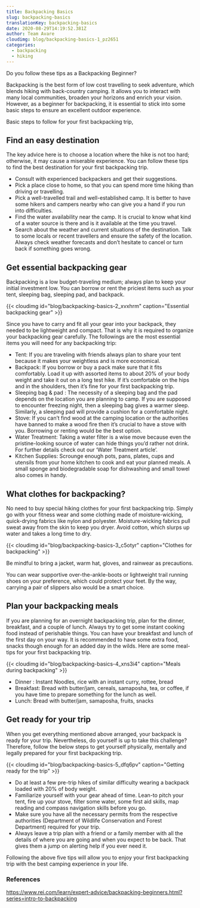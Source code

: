 ```yaml
---
title: Backpacking Basics
slug: backpacking-basics
translationKey: backpacking-basics
date: 2020-08-29T14:19:52.381Z
author: Team Avare
cloudimg: blog/backpacking-basics-1_pz2651
categories:
  - backpacking
  - hiking
---
```

Do you follow these tips as a Backpacking Beginner?

Backpacking is the best form of low cost travelling to seek adventure, which blends hiking with back-country camping. It allows you to interact with many local communities, broaden your horizons and enrich your vision. However, as a beginner for backpacking, it is essential to stick into some basic steps to ensure an excellent outdoor experience.

Basic steps to follow for your first backpacking trip,

## Find an easy destination

The key advice here is to choose a location where the hike is not too hard; otherwise, it may cause a miserable experience. You can follow these tips to find the best destination for your first backpacking trip.

* Consult with experienced backpackers and get their suggestions.
* Pick a place close to home, so that you can spend more time hiking than driving or travelling.
* Pick a well-travelled trail and well-established camp. It is better to have some hikers and campers nearby who can give you a hand if you run into difficulties.
* Find the water availability near the camp. It is crucial to know what kind of a water source is there and is it available at the time you travel.
* Search about the weather and current situations of the destination. Talk to some locals or recent travellers and ensure the safety of the location. Always check weather forecasts and don’t hesitate to cancel or turn back if something goes wrong.

## Get essential backpacking gear

Backpacking is a low budget-traveling medium; always plan to keep your initial investment low. You can borrow or rent the priciest items such as your tent, sleeping bag, sleeping pad, and backpack.

{{< cloudimg id="blog/backpacking-basics-2_xvxhrm" caption="Essential backpacking gear" >}}

Since you have to carry and fit all your gear into your backpack, they needed to be lightweight and compact. That is why it is required to organize your backpacking gear carefully. The followings are the most essential items you will
need for any backpacking trip:

* Tent: If you are traveling with friends always plan to share your tent because it makes your weightless and is more economical.
* Backpack: If you borrow or buy a pack make sure that it fits comfortably. Load it up with assorted items to about 20% of your body weight and take it out on a long test hike. If it’s comfortable on the hips and in the shoulders, then it’s fine for your first backpacking trip.
* Sleeping bag &amp; pad : The necessity of a sleeping bag and the pad depends on the location you are planning to camp. If you are supposed to encounter freezing night, then a sleeping bag gives a warmer sleep.
  Similarly, a sleeping pad will provide a cushion for a comfortable night.
* Stove: If you can’t find wood at the camping location or the authorities have banned to make a wood fire then it’s crucial to have a stove with you. Borrowing or renting would be the best option.
* Water Treatment: Taking a water filter is a wise move because even the pristine-looking source of water can hide things you’d rather not drink. For further details check out our ‘Water Treatment article’.
* Kitchen Supplies: Scrounge enough pots, pans, plates, cups and utensils from your home kitchen to cook and eat your planned meals. A small sponge and biodegradable soap for dishwashing and small towel also comes in handy.

## What clothes for backpacking?

No need to buy special hiking clothes for your first backpacking trip. Simply go with your fitness wear and some clothing made of moisture-wicking, quick-drying fabrics like nylon and polyester. Moisture-wicking fabrics pull sweat away from the skin to keep you dryer. Avoid cotton, which slurps up water and takes a long time to dry.

{{< cloudimg id="blog/backpacking-basics-3_c5otyr" caption="Clothes for backpacking" >}}

Be mindful to bring a jacket, warm hat, gloves, and rainwear as precautions.

You can wear supportive over-the-ankle-boots or lightweight trail running shoes on your preference, which could protect your feet. By the way, carrying a pair of slippers also would be a smart choice.

## Plan your backpacking meals

If you are planning for an overnight backpacking trip, plan for the dinner, breakfast, and a couple of lunch. Always try to get some instant cooking food instead of perishable things. You can have your breakfast and lunch of the first day on your way. It is recommended to have some extra food, snacks though enough for an added day in the wilds. Here are some meal-tips for your first backpacking trip.

{{< cloudimg id="blog/backpacking-basics-4_xns3i4" caption="Meals during backpacking" >}}

* Dinner : Instant Noodles, rice with an instant curry, rottee, bread
* Breakfast: Bread with butter/jam, cereals, samaposha, tea, or coffee, if you have time to prepare something for the lunch as well.
* Lunch: Bread with butter/jam, samaposha, fruits, snacks

## Get ready for your trip

When you get everything mentioned above arranged, your backpack is ready for your trip. Nevertheless, do yourself is up to take this challenge? Therefore, follow the below steps to get yourself physically, mentally and legally prepared for your first backpacking trip.

{{< cloudimg id="blog/backpacking-basics-5_dfq6pv" caption="Getting ready for the trip" >}}

* Do at least a few pre-trip hikes of similar difficulty wearing a backpack loaded with 20% of body weight.
* Familiarize yourself with your gear ahead of time. Lean-to pitch your tent, fire up your stove, filter some water, some first aid skills, map reading and compass navigation skills before you go.
* Make sure you have all the necessary permits from the respective authorities (Department of Wildlife Conservation and Forest Department) required for your trip.
* Always leave a trip plan with a friend or a family member with all the details of where you are going and when you expect to be back. That gives them a jump on alerting help if you ever need it.

Following the above five tips will allow you to enjoy your first backpacking trip with the best camping experience in your life.

### References

https://www.rei.com/learn/expert-advice/backpacking-beginners.html?series=intro-to-backpacking
